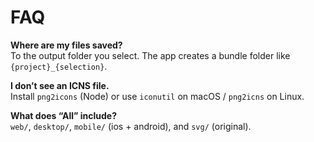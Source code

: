 # FAQ

**Where are my files saved?**  
To the output folder you select. The app creates a bundle folder like `{project}_{selection}`.

**I don’t see an ICNS file.**  
Install `png2icons` (Node) or use `iconutil` on macOS / `png2icns` on Linux.

**What does “All” include?**  
`web/`, `desktop/`, `mobile/` (ios + android), and `svg/` (original).
